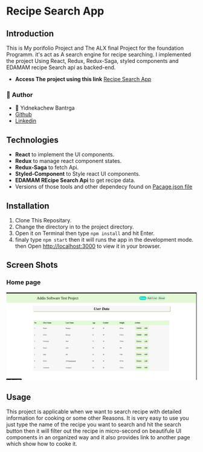 # Recipe Search App

## Introduction

<p> This is My porifolio Project and The ALX final Project for the foundation Programm. it's act as A search engine for recipe searching. I implemented the project Using React, Redux, Redux-Saga, styled components and EDAMAM recipe Search api as backed-end. 
</p>

- **Access The project using this link** [Recipe Search App]()

###  :pencil: **Author**
- :man: Yidnekachew Bantrga
- [Github](https://github.com/Yidne21)
- [Linkedin](https://www.linkedin.com/in/yidnekachew-bantrga-801376234/)


## Technologies
- **React** to implement the UI components. 
- **Redux** to manage react component states.
- **Redux-Saga** to fetch Api.
- **Styled-Component** to Style react UI components.
- **EDAMAM REcipe Search Api** to get recipe data. 
- Versions of those tools and other dependecy found on [Pacage.json file](https://github.com/Yidne21/AddisSoftwareTestProject/blob/master/package.json)

##  Installation
1. Clone This Repositary. 
2. Change the directory in to the project directory.
3. Open it on Terminal then type `npm install` and hit Enter.
4. finaly type `npm start` then it will runs the app in the development mode. then Open [http://localhost:3000](http://localhost:3000) to view it in your browser.

## Screen Shots
### Home page
![Home Page](https://github.com/Yidne21/AddisSoftwareTestProject/blob/master/ScreenShot/Home.png)

## Usage

This project is applicable when we want to search recipe with detailed information for cooking or some other Reasons. It is very easy to use you just type the name of the recipe you want to search and hit the search button then it will filter out the recipe in micro-second on beautifule UI components in an organized way and it also provides link to another page which show how to cooke it.

